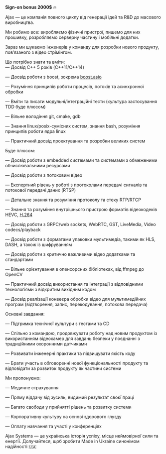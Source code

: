 **Sign-on bonus 2000$** 🔥  
  

Ajax — це компанія повного циклу від генерації ідей та R&D до масового
виробництва.

Ми робимо все: виробляємо фізичні пристрої, пишемо для них прошивку,
розробляємо серверну частину і мобільні додатки.

Зараз ми шукаємо інженерів у команду для розробки нового продукту, пов’язаного
з відео стрімінгом.  
  

Що потрібно знати та вміти:  
— Досвід C++ 5 років (C++11/C++14)

— Досвід роботи з boost, зокрема [boost.asio](http://boost.asio/)

— Розуміння принципів роботи процесів, потоків та асинхронної обробки

— Вміти та писати модульні/інтеграційні тести (культура застосування TDD буде
плюсом)

— Вільне володіння git, cmake, gdb

— Знання linux/posix-сумісних систем, знання bash, розуміння принципів роботи
ядра linux

— Практичний досвід проектування та розробки великих систем  
  

Буде плюсом:

— Досвід роботи з embedded системами та системами з обмеженими обчислювальними
ресурсами

— Досвід роботи з потоковим відео

— Експертний рівень у роботі з протоколами передачі сигналів та потокової
передачі даних (RTSP)

— Детальне знання та розуміння протоколу та стеку RTP/RTCP

— Знання та розуміння внутрішнього пристрою форматів відеокодеків HEVC,
[H.264](http://h.264/)

— Досвід роботи з GRPC/web sockets, WebRTC, GST, LiveMedia, Video
codecs/playback

— Досвід роботи з форматами упаковки мультимедіа, такими як HLS, DASH, а також
із шифруванням

— Досвід роботи з критично важливими відео додатками та стандартами

— Вільне орієнтування в опенсорсних бібліотеках, від ffmpeg до OpenCV

— Практичний досвід використання та інтеграції з відповідними технологіями з
відкритим вихідним кодом

— Досвід реалізації конвеєра обробки відео для мультимедійних програм
(відтворення, запис, перекодування, потокова передача)  
  

Основні завдання:

— Підтримка технічної культури з тестами та CD

— Спільно з командою, продовжувати роботу над новим продуктом із використанням
відеокамер для завдань безпеки у поєднанні з традиційними охоронними датчиками

— Розвивати інженерні практики та підвищувати якість коду

— Брати участь в обговоренні нової функціональності продукту та відповідати за
розвиток продукту як частини системи  
  

Ми пропонуємо:

— Медичне страхування

— Пряму віддачу від зусиль, видимий результат своєї праці

— Багато свободи у прийнятті рішень та розвитку системи

— Корпоративну культуру на основі здорового глузду

— Оплату навчання та участі у конференціях  
  
  

Ajax Systems — це українська історія успіху, місце неймовірної сили та
енергії. Долучайтеся, щоб зробити Made in Ukraine синонімом надійності 🇺🇦